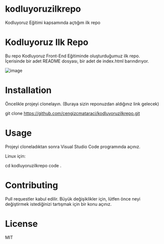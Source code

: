 # kodluyoruzilkrepo
Kodluyoruz Eğitimi kapsamında açtığım ilk repo
# Kodluyoruz Ilk Repo
Bu repo Kodluyoruz Front-End Eğitiminde oluşturduğumuz ilk repo. İçerisinde bir adet README dosyası, bir adet de index.html barındırıyor.

![image](https://ibb.co/P5X3vPB)

# Installation
Öncelikle projeyi clonelayın. (Buraya sizin reponuzdan aldığınız link gelecek)

git clone https://github.com/cengizcmataraci/kodluyoruzilkrepo.git

# Usage
Projeyi cloneladıktan sonra Visual Studio Code programında açınız.

Linux için:

cd kodluyoruzilkrepo
code .

# Contributing
Pull requestler kabul edilir. Büyük değişiklikler için, lütfen önce neyi değiştirmek istediğinizi tartışmak için bir konu açınız.

# License
MIT